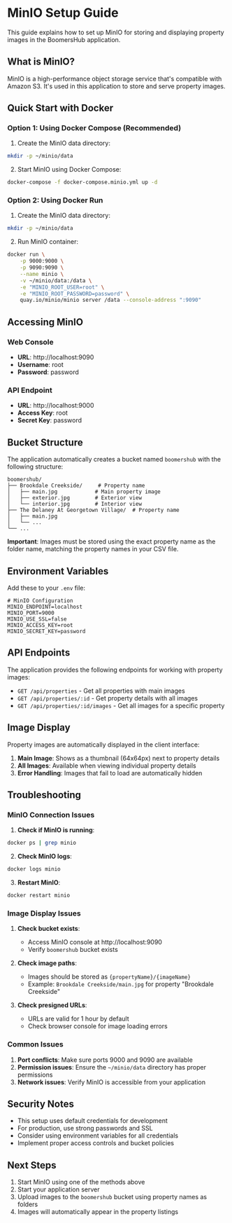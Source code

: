 # MinIO Setup Guide

This guide explains how to set up MinIO for storing and displaying property images in the BoomersHub application.

## What is MinIO?

MinIO is a high-performance object storage service that's compatible with Amazon S3. It's used in this application to store and serve property images.

## Quick Start with Docker

### Option 1: Using Docker Compose (Recommended)

1. Create the MinIO data directory:
```bash
mkdir -p ~/minio/data
```

2. Start MinIO using Docker Compose:
```bash
docker-compose -f docker-compose.minio.yml up -d
```

### Option 2: Using Docker Run

1. Create the MinIO data directory:
```bash
mkdir -p ~/minio/data
```

2. Run MinIO container:
```bash
docker run \
    -p 9000:9000 \
    -p 9090:9090 \
    --name minio \
    -v ~/minio/data:/data \
    -e "MINIO_ROOT_USER=root" \
    -e "MINIO_ROOT_PASSWORD=password" \
    quay.io/minio/minio server /data --console-address ":9090"
```

## Accessing MinIO

### Web Console
- **URL**: http://localhost:9090
- **Username**: root
- **Password**: password

### API Endpoint
- **URL**: http://localhost:9000
- **Access Key**: root
- **Secret Key**: password

## Bucket Structure

The application automatically creates a bucket named `boomershub` with the following structure:

```
boomershub/
├── Brookdale Creekside/     # Property name
│   ├── main.jpg            # Main property image
│   ├── exterior.jpg        # Exterior view
│   └── interior.jpg        # Interior view
├── The Delaney At Georgetown Village/  # Property name
│   ├── main.jpg
│   └── ...
└── ...
```

**Important**: Images must be stored using the exact property name as the folder name, matching the property names in your CSV file.

## Environment Variables

Add these to your `.env` file:

```env
# MinIO Configuration
MINIO_ENDPOINT=localhost
MINIO_PORT=9000
MINIO_USE_SSL=false
MINIO_ACCESS_KEY=root
MINIO_SECRET_KEY=password
```

## API Endpoints

The application provides the following endpoints for working with property images:

- `GET /api/properties` - Get all properties with main images
- `GET /api/properties/:id` - Get property details with all images
- `GET /api/properties/:id/images` - Get all images for a specific property

## Image Display

Property images are automatically displayed in the client interface:

1. **Main Image**: Shows as a thumbnail (64x64px) next to property details
2. **All Images**: Available when viewing individual property details
3. **Error Handling**: Images that fail to load are automatically hidden

## Troubleshooting

### MinIO Connection Issues

1. **Check if MinIO is running**:
```bash
docker ps | grep minio
```

2. **Check MinIO logs**:
```bash
docker logs minio
```

3. **Restart MinIO**:
```bash
docker restart minio
```

### Image Display Issues

1. **Check bucket exists**:
   - Access MinIO console at http://localhost:9090
   - Verify `boomershub` bucket exists

2. **Check image paths**:
   - Images should be stored as `{propertyName}/{imageName}`
   - Example: `Brookdale Creekside/main.jpg` for property "Brookdale Creekside"

3. **Check presigned URLs**:
   - URLs are valid for 1 hour by default
   - Check browser console for image loading errors

### Common Issues

1. **Port conflicts**: Make sure ports 9000 and 9090 are available
2. **Permission issues**: Ensure the `~/minio/data` directory has proper permissions
3. **Network issues**: Verify MinIO is accessible from your application

## Security Notes

- This setup uses default credentials for development
- For production, use strong passwords and SSL
- Consider using environment variables for all credentials
- Implement proper access controls and bucket policies

## Next Steps

1. Start MinIO using one of the methods above
2. Start your application server
3. Upload images to the `boomershub` bucket using property names as folders
4. Images will automatically appear in the property listings 